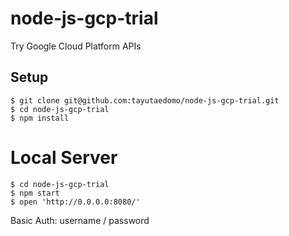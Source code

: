 # node-js-gcp-trial
Try Google Cloud Platform APIs


## Setup
```
$ git clone git@github.com:tayutaedomo/node-js-gcp-trial.git
$ cd node-js-gcp-trial
$ npm install
```


# Local Server
```
$ cd node-js-gcp-trial
$ npm start
$ open 'http://0.0.0.0:8080/'
```
Basic Auth: username / password

